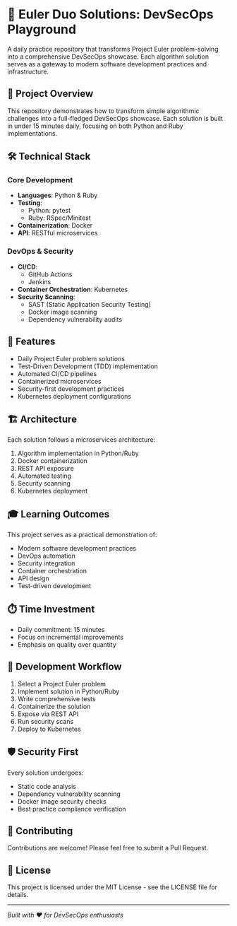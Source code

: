 # 🧠 Euler Duo Solutions: DevSecOps Playground

A daily practice repository that transforms Project Euler problem-solving into a comprehensive DevSecOps showcase. Each algorithm solution serves as a gateway to modern software development practices and infrastructure.

## 🎯 Project Overview

This repository demonstrates how to transform simple algorithmic challenges into a full-fledged DevSecOps showcase. Each solution is built in under 15 minutes daily, focusing on both Python and Ruby implementations.

## 🛠️ Technical Stack

### Core Development
- **Languages**: Python & Ruby
- **Testing**: 
  - Python: pytest
  - Ruby: RSpec/Minitest
- **Containerization**: Docker
- **API**: RESTful microservices

### DevOps & Security
- **CI/CD**: 
  - GitHub Actions
  - Jenkins
- **Container Orchestration**: Kubernetes
- **Security Scanning**:
  - SAST (Static Application Security Testing)
  - Docker image scanning
  - Dependency vulnerability audits

## 🚀 Features

- Daily Project Euler problem solutions
- Test-Driven Development (TDD) implementation
- Automated CI/CD pipelines
- Containerized microservices
- Security-first development practices
- Kubernetes deployment configurations

## 🏗️ Architecture

Each solution follows a microservices architecture:
1. Algorithm implementation in Python/Ruby
2. Docker containerization
3. REST API exposure
4. Automated testing
5. Security scanning
6. Kubernetes deployment

## 🎓 Learning Outcomes

This project serves as a practical demonstration of:
- Modern software development practices
- DevOps automation
- Security integration
- Container orchestration
- API design
- Test-driven development

## ⏱️ Time Investment

- Daily commitment: 15 minutes
- Focus on incremental improvements
- Emphasis on quality over quantity

## 🔄 Development Workflow

1. Select a Project Euler problem
2. Implement solution in Python/Ruby
3. Write comprehensive tests
4. Containerize the solution
5. Expose via REST API
6. Run security scans
7. Deploy to Kubernetes

## 🛡️ Security First

Every solution undergoes:
- Static code analysis
- Dependency vulnerability scanning
- Docker image security checks
- Best practice compliance verification

## 🤝 Contributing

Contributions are welcome! Please feel free to submit a Pull Request.

## 📝 License

This project is licensed under the MIT License - see the LICENSE file for details.

---
*Built with ❤️ for DevSecOps enthusiasts*
